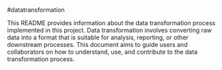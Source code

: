 #datatransformation

This README provides information about the data transformation process implemented in this project. Data transformation involves converting raw data into a format that is suitable for analysis, reporting, or other downstream processes. This document aims to guide users and collaborators on how to understand, use, and contribute to the data transformation process.
